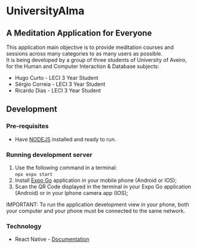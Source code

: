 # UniversityAlma

## A Meditation Application for Everyone
This application main objective is to provide meditation courses and sessions across many categories to as many users as possible.  
It is being developed by a group of three students of University of Aveiro, for the Human and Computer Interaction & Database subjects:  
* Hugo Curto - LECI 3 Year Student
* Sérgio Correia - LECI 3 Year Student
* Ricardo Dias - LECI 3 Year Student

## Development

### Pre-requisites
* Have [NODEJS](https://nodejs.org/en) installed and ready to run.

### Running development server
1.  Use the following command in a terminal:  
```npx expo start```  
2.  Install [Expo Go](https://expo.dev/go) application in your mobile phone (Android or IOS);
3.  Scan the QR Code displayed in the terminal in your Expo Go application (Android) or in your Iphone camera app (IOS);

IMPORTANT: To run the application development view in your phone, both your computer and your phone must be connected to the same network.
### Technology
* React Native - [Documentation](https://reactnative.dev/docs/getting-started)
